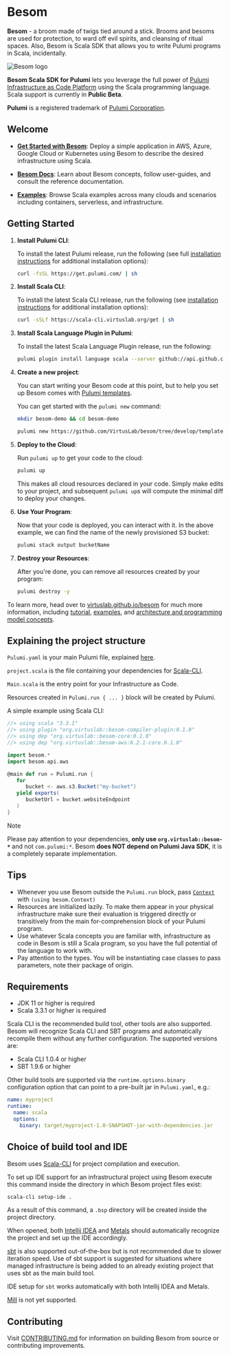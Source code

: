 # Besom
**Besom** - a broom made of twigs tied around a stick. 
Brooms and besoms are used for protection, to ward off evil spirits, and cleansing of ritual spaces. 
Also, Besom is Scala SDK that allows you to write Pulumi programs in Scala, incidentally.

![Besom logo](./website/static/img/Besom_logo_full_color.png)

**Besom Scala SDK for Pulumi** lets you leverage the full power of [Pulumi Infrastructure as Code Platform](https://pulumi.com) 
using the Scala programming language. Scala support is currently in **Public Beta**.

**Pulumi** is a registered trademark of [Pulumi Corporation](https://pulumi.com).

## Welcome

* **[Get Started with Besom](#getting-started)**: Deploy a simple application in AWS, Azure, Google Cloud or Kubernetes using Besom to describe the desired infrastructure using Scala.

* **[Besom Docs](https://virtuslab.github.io/besom/)**: Learn about Besom concepts, follow user-guides, and consult the reference documentation.

* **[Examples](./examples)**: Browse Scala examples across many clouds and scenarios including containers, serverless,
  and infrastructure.

## <a name="getting-started"></a>Getting Started

1. **Install Pulumi CLI**:

   To install the latest Pulumi release, run the following (see full
   [installation instructions](https://www.pulumi.com/docs/reference/install/) for additional installation options):

    ```bash
    curl -fsSL https://get.pulumi.com/ | sh
    ```

2. **Install Scala CLI**:

   To install the latest Scala CLI release, run the following (see 
   [installation instructions](https://scala-cli.virtuslab.org/install) for additional installation options):

    ```bash
    curl -sSLf https://scala-cli.virtuslab.org/get | sh
    ```

3. **Install Scala Language Plugin in Pulumi**:

    To install the latest Scala Language Plugin release, run the following:

    ```bash
    pulumi plugin install language scala --server github://api.github.com/VirtusLab/besom
    ```

4. **Create a new project**:

   You can start writing your Besom code at this point, but to help you set up
   Besom comes with [Pulumi templates](./templates).
   
   You can get started with the `pulumi new` command:

    ```bash
    mkdir besom-demo && cd besom-demo
    ```
    ```bash
    pulumi new https://github.com/VirtusLab/besom/tree/develop/templates/aws
    ```

5. **Deploy to the Cloud**:

   Run `pulumi up` to get your code to the cloud:

    ```bash
    pulumi up
    ```

   This makes all cloud resources declared in your code. Simply make
   edits to your project, and subsequent `pulumi up`s will compute
   the minimal diff to deploy your changes.

6. **Use Your Program**:

   Now that your code is deployed, you can interact with it. In the
   above example, we can find the name of the newly provisioned S3
   bucket:

    ```bash
    pulumi stack output bucketName
    ```

7. **Destroy your Resources**:

   After you're done, you can remove all resources created by your program:

    ```bash
    pulumi destroy -y
    ```

To learn more, head over to 
[virtuslab.github.io/besom](https://virtuslab.github.io/besom/) for much more information, including
[tutorial](https://virtuslab.github.io/besom/docs/tutorial),
[examples](./examples),
and [architecture and programming model concepts](https://virtuslab.github.io/besom/docs/architecture).

## Explaining the project structure
`Pulumi.yaml` is your main Pulumi file, explained [here](https://www.pulumi.com/docs/concepts/projects/project-file/). 

`project.scala` is the file containing your dependencies for [Scala-CLI](https://scala-cli.virtuslab.org).

`Main.scala` is the entry point for your Infrastructure as Code. 

Resources created in `Pulumi.run { ... }` block will be created by Pulumi.

A simple example using Scala CLI:
```scala
//> using scala "3.3.1"
//> using plugin "org.virtuslab::besom-compiler-plugin:0.1.0"
//> using dep "org.virtuslab::besom-core:0.1.0"
//> using dep "org.virtuslab::besom-aws:6.2.1-core.0.1.0"

import besom.*
import besom.api.aws

@main def run = Pulumi.run {
   for
      bucket <- aws.s3.Bucket("my-bucket")
   yield exports(
      bucketUrl = bucket.websiteEndpoint
   )
}
```

> [!NOTE]
> Please pay attention to your dependencies, **only use `org.virtuslab::besom-*`** and not `com.pulumi:*`.
> Besom **does NOT depend on Pulumi Java SDK**, it is a completely separate implementation.

## Tips
- Whenever you use Besom outside the `Pulumi.run` block, pass [`Context`](https://virtuslab.github.io/besom/docs/context) with `(using besom.Context)`
- Resources are initialized lazily. To make them appear in your physical infrastructure make sure 
their evaluation is triggered directly or transitively from the main for-comprehension block of your Pulumi program.
- Use whatever Scala concepts you are familiar with, infrastructure as code in Besom is still a Scala program, 
so you have the full potential of the language to work with.
- Pay attention to the types. You will be instantiating case classes to pass parameters, note their package of origin.

## Requirements

- JDK 11 or higher is required
- Scala 3.3.1 or higher is required

Scala CLI is the recommended build tool, other tools are also
supported. Besom will recognize Scala CLI and SBT programs 
and automatically recompile them without any further configuration. 
The supported versions are:

- Scala CLI 1.0.4 or higher
- SBT 1.9.6 or higher

Other build tools are supported via the `runtime.options.binary`
configuration option that can point to a pre-built jar in
`Pulumi.yaml`, e.g.:

```yaml
name: myproject
runtime:
  name: scala
  options:
    binary: target/myproject-1.0-SNAPSHOT-jar-with-dependencies.jar
```

## Choice of build tool and IDE

Besom uses [Scala-CLI](https://scala-cli.virtuslab.org/) for project compilation and execution.

To set up IDE support for an infrastructural project using Besom execute this command 
inside the directory in which Besom project files exist:
```bash
scala-cli setup-ide .
```
As a result of this command, a `.bsp` directory will be created inside the project directory.

When opened, both [Intellij IDEA](https://www.jetbrains.com/idea/) 
and [Metals](https://scalameta.org/metals/) should automatically recognize 
the project and set up the IDE accordingly.

[sbt](https://www.scala-sbt.org/) is also supported out-of-the-box but is not recommended due to
slower iteration speed. Use of sbt support is suggested for situations where managed infrastructure
is being added to an already existing project that uses sbt as the main build tool.

IDE setup for `sbt` works automatically with both Intellij IDEA and Metals.

[Mill](https://mill-build.com/) is not yet supported.

## Contributing

Visit [CONTRIBUTING.md](CONTRIBUTING.md) for information on building Besom from source or contributing improvements.